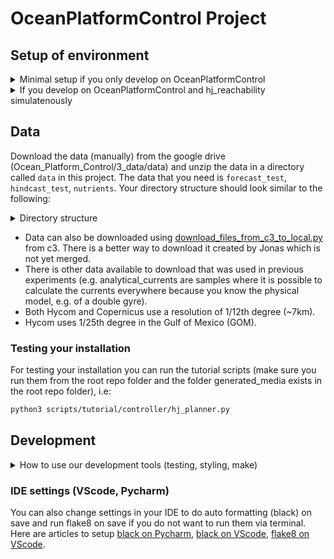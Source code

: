 # OceanPlatformControl Project

## Setup of environment
<details>
<summary> Minimal setup if you only develop on OceanPlatformControl</summary>
Install Anaconda OR miniconda (only one of them), more  [information](https://docs.conda.io/projects/conda/en/latest/user-guide/install/macos.html). Recreate the minimal setup of Marius with hj_reachability (v0.4).

   ```sh
# 1. Clone project repo: 
git clone https://github.com/MariusWiggert/OceanPlatformControl.git
```
**LINUX** (might also work on x86 macs but not tested yet)

First create a conda environment

```sh
conda create -y -n ocean_minimal python=3.9.15
conda activate ocean_minimal
```

Then run the installation script (you might have to run `chmod 700 setup/install.sh` before):

```sh
./setup/install.sh
```



**MAC M1 ARM**

First create a conda environment

```sh
conda create -y -n ocean_minimal python=3.9
conda activate ocean_minimal
```

Then run the installation script (you might have to run `chmod 700 setup/m1_install.sh` before):

```sh
./setup/m1_install.sh
```

**WINDOWS**

JAX depends on XLA which needs to be installed as the jaxlib package, which is (officialy) only supported on Linux (Ubuntu) and macOS for now,
according to the github https://github.com/google/jax

Fix: Install Ubuntu on *Windows Subsystem for Linux (WSL)* by oppening PowerShell as administrator and run:
```sh
wsl --install
```
which will enable all the features necessary to run WSL and install the Ubuntu distribution.
Alternatively, follow:
https://ubuntu.com/tutorials/install-ubuntu-on-wsl2-on-windows-11-with-gui-support#1-overview

Visual Studio Code is well suited for developing in WSL and makes the integration easy, see: 
https://code.visualstudio.com/docs/remote/wsl

For visualization of figures, Windows 11 (> Build 22000) supports running Linux GUI apps and allows interactive plotting.
For Windows 10, no direct GUI support which means that plt.show() for example won't work directly. 
Other solutions exist, such as saving the figure or workarounds provided by the community.

Once you have WSL installed and running, install conda or miniconda and follow the same instructions as for the *minimal setup for Linux*.
</details>
<details>
<summary> If you develop on OceanPlatformControl and hj_reachability simulatenously </summary>

1. Now you need to download our two repos and put them in the same top_folder
* top_folder
    * OceanPlatformControl
    * hj_reachability_c3
2. Clone project repo: 
`git clone https://github.com/MariusWiggert/OceanPlatformControl.git`
3. Clone hj_reachability repo:
`git clone https://github.com/MariusWiggert/hj_reachability_c3`
4. In the terminal, navigate inside the project repo, create the conda environment (see minimal instructions), open the script:
`setup/install.sh` or its m1 version.
Comment out the line where hj_reachability is installed.
Now run the script as described above.
5. Move into the hj_reachability_c3 directory. Within your activated conda environment, run `pip install -e .`


This will create a new conda environment called `ocean_platform` which contains all that is needed.
</details>

## Data

Download the data (manually) from the google drive (Ocean_Platform_Control/3_data/data) and unzip the data in a directory called `data` in this project. The data that you need is `forecast_test`, `hindcast_test`, `nutrients`. Your directory structure should look similar to the following: 
<details>
<summary> Directory structure </summary>

```sh 
OceanPlatformControl/
├── config
|── data
│   ├── forecast_test
│   ├── hindcast_test
│   ├── nutrients
├── generated_media # Created automatically
│   ├── currents_animation.mp4
│   ├── solar_animation.mp4
│   ├── solar_test_animation.mp4
│   └── test_hindcast_current_animation.mp4
├── LICENSE
├── models
├── ocean_navigation_simulator
├── README.md
├── scripts
├── setup
├── tests
├── setup.py
└── tmp
```
</details>

- Data can also be downloaded using [download_files_from_c3_to_local.py](scripts/tutorial/data_sources/download_files_from_c3_to_local.py) from c3. There is a better way to download it created by Jonas which is not yet merged.
- There is other data available to download that was used in previous experiments (e.g. analytical_currents are samples where it is possible to calculate the currents everywhere because you know the physical model, e.g. of a double gyre).
- Both Hycom and Copernicus use a resolution of 1/12th degree (~7km).
- Hycom uses 1/25th degree in the Gulf of Mexico (GOM).


### Testing your installation 
For testing your installation you can run the tutorial scripts (make sure you run them from the root repo folder and the folder generated_media exists in the root repo folder), i.e:
```sh
python3 scripts/tutorial/controller/hj_planner.py
```
## Development
<details>
<summary>How to use our development tools (testing, styling, make)</summary>
To install the development packages (tests, linting, etc.), run

```sh
python3 -m pip install -e ".[dev]"
```
### Styling and formatting
```sh
black . # In place formatter, adheres mostly to PEP8
flake8  # Code linter with stylistic conventions adhering to PEP8
isort . # Sorts and formats imports in python files
```

### Tests
Testing with pytest, this is how you can run different levels of granularity of tests.
```sh
python3 -m pytest # all tests
python3 -m pytest tests/food # tests under a directory
python3 -m pytest tests/food/test_fruits.py  # tests for a single file
python3 -m pytest tests/food/test_fruits.py::test_is_crisp  # tests for a single function
# Get test coverage for report
# Runs all tests, results will be in htmlcov/index.html
python3 -m pytest --cov ocean_navigation_simulator --cov-report html
# To exclude code from the coverage report, add these lines
# pragma: no cover, <MESSAGE>
```

### Make commands
You can use `make` to execute targets defined in the `Makefile`. If make is not installed, run `sudo apt install make`.
```sh
# See available make commands
make help
# Execute several clean commands
make clean
# Execute all non-training tests
make test
# Execute style formatting
make style
```
### Configs
The development tools are configured in the following files. While trying to adhere to standards, we made some exceptions and ignored some directories.
```sh
.flake8 # flake8
pyproject.toml # black, isort, pytest
Makefile # make
```
</details>

### IDE settings (VScode, Pycharm)
You can also change settings in your IDE to do auto formatting (black) on save and run flake8 on save if you do not want to run them via terminal. Here are articles to setup [black on Pycharm](https://akshay-jain.medium.com/pycharm-black-with-formatting-on-auto-save-4797972cf5de), [black on VScode](https://dev.to/adamlombard/how-to-use-the-black-python-code-formatter-in-vscode-3lo0), [flake8 on VScode](https://code.visualstudio.com/docs/python/linting).
